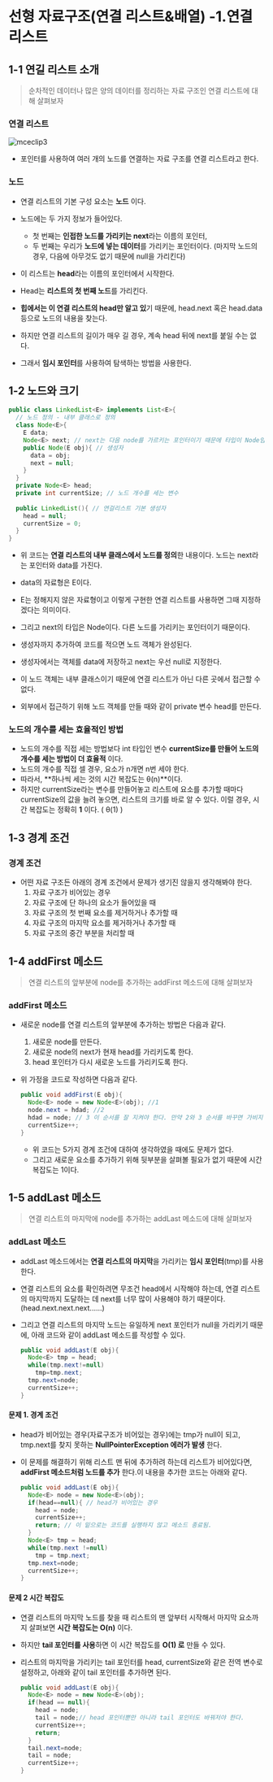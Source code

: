 # 선형 자료구조(연결 리스트&배열) -1.연결 리스트



## 1-1 연길 리스트 소개

> 순차적인 데이터나 많은 양의 데이터를 정리하는 자료 구조인 연결 리스트에 대해 살펴보자



### 연결 리스트

![mceclip3](https://user-images.githubusercontent.com/88477839/170398833-7c6915dd-25f3-4a44-a60c-3f0fd91c3e84.png)



+ 포인터를 사용하여 여러 개의 노드를 연결하는 자료 구조를 연결 리스트라고 한다.



### 노드

+ 연결 리스트의 기본 구성 요소는 **노드** 이다. 
+ 노드에는 두 가지 정보가 들어있다. 
  + 첫 번째는 **인접한 노드를 가리키는 next**라는 이름의 포인터, 
  + 두 번째는 우리가 **노드에 넣는 데이터**를 가리키는 포인터이다. (마지막 노드의 경우, 다음에 아무것도 없기 때문에 null을 가리킨다)



+ 이 리스트는 **head**라는 이름의 포인터에서 시작한다. 
+ Head는 **리스트의 첫 번째 노드**를 가리킨다.
+ **힙에서는 이 연결 리스트의 head만 알고 있**기 때문에, head.next 혹은 head.data 등으로 노드의 내용을 찾는다. 
+ 하지만 연결 리스트의 길이가 매우 길 경우, 계속 head 뒤에 next를 붙일 수는 없다. 
+ 그래서 **임시 포인터**를 사용하여 탐색하는 방법을 사용한다.



## 1-2 노드와 크기

~~~java
public class LinkedList<E> implements List<E>{
  // 노드 정의 - 내부 클래스로 정의
  class Node<E>{
    E data;
    Node<E> next; // next는 다음 node를 가르키는 포인터이기 때문에 타입이 Node임.
    public Node(E obj){ // 생성자
      data = obj;
      next = null;
    }
  }
  private Node<E> head;
  private int currentSize; // 노드 개수를 세는 변수
  
  public LinkedList(){ // 연걸리스트 기본 생성자
    head = null;
    currentSize = 0; 
  }
}
~~~

+ 위 코드는 **연결 리스트의 내부 클래스에서 노드를 정의**한 내용이다. 노드는 next라는 포인터와 data를 가진다.

+ data의 자료형은 E이다. 
+ E는 정해지지 않은 자료형이고 이렇게 구현한 연결 리스트를 사용하면 그때 지정하겠다는 의미이다. 
+ 그리고 next의 타입은 Node이다. 다른 노드를 가리키는 포인터이기 때문이다.



+ 생성자까지 추가하여 코드를 적으면 노드 객체가 완성된다. 
+ 생성자에서는 객체를 data에 저장하고 next는 우선 null로 지정한다. 
+ 이 노드 객체는 내부 클래스이기 때문에 연결 리스트가 아닌 다른 곳에서 접근할 수 없다. 
+ 외부에서 접근하기 위해 노드 객체를 만들 때와 같이 private 변수 head를 만든다.



### 노드의 개수를 세는 효율적인 방법

+ 노드의 개수를 직접 세는 방법보다 int 타입인 변수 **currentSize를 만들어 노드의 개수를 세는 방법이 더 효율적** 이다.
+ 노드의 개수를 직접 셀 경우, 요소가 n개면 n번 세야 한다. 
+ 따라서, **하나씩 세는 것의 시간 복잡도는 θ(n)**이다. 
+ 하지만 currentSize라는 변수를 만들어놓고 리스트에 요소를 추가할 때마다 currentSize의 값을 늘려 놓으면, 리스트의 크기를 바로 알 수 있다. 이럴 경우, 시간 복잡도는 정확히 **1** 이다. ( θ(1) )



## 1-3 경계 조건



### 경계 조건

+ 어떤 자료 구조든 아래의 경계 조건에서 문제가 생기진 않을지 생각해봐야 한다.
  1. 자료 구조가 비어있는 경우
  2. 자료 구조에 단 하나의 요소가 들어있을 때
  3. 자료 구조의 첫 번째 요소를 제거하거나 추가할 때
  4. 자료 구조의 마지막 요소를 제거하거나 추가할 때
  5. 자료 구조의 중간 부분을 처리할 때



## 1-4 addFirst 메소드

> 연결 리스트의 앞부분에 node를 추가하는 addFirst 메소드에 대해 살펴보자



### addFirst 메소드

+ 새로운 node를 연결 리스트의 앞부분에 추가하는 방법은 다음과 같다.
  1. 새로운 node를 만든다.
  2. 새로운 node의 next가 현재 head를 가리키도록 한다.
  3. head 포인터가 다시 새로운 노드를 가리키도록 한다.



+ 위 가정을 코드로 작성하면 다음과 같다.

  ~~~java
  public void addFirst(E obj){
    Node<E> node = new Node<E>(obj); //1
    node.next = hdad; //2
    hdad = node; // 3 이 순서를 잘 지켜야 한다. 만약 2와 3 순서를 바꾸면 가비지 컬렉션이 생겨남.
    currentSize++;
  }
  ~~~

  + 위 코드는  5가지 경계 조건에 대하여 생각하였을 때에도 문제가 없다. 
  + 그리고 새로운 요소를 추가하기 위해 뒷부분을 살펴볼 필요가 없기 때문에 시간 복잡도는 1이다.



## 1-5 addLast 메소드

> 연결 리스트의 마지막에 node를 추가하는 addLast 메소드에 대해 살펴보자



### addLast 메소드

+ addLast 메소드에서는 **연결 리스트의 마지막**을 가리키는 **임시 포인터**(tmp)를 사용한다. 

+ 연결 리스트의 요소를 확인하려면 무조건 head에서 시작해야 하는데, 연결 리스트의 마지막까지 도달하는 데 next를 너무 많이 사용해야 하기 때문이다. (head.next.next.next......)

+ 그리고 연결 리스트의 마지막 노드는 유일하게 next 포인터가 null을 가리키기 때문에, 아래 코드와 같이 addLast 메소드를 작성할 수 있다.

  ~~~java
  public void addLast(E obj){
    Node<E> tmp = head;
    while(tmp.next!=null)
      tmp=tmp.next;
    tmp.next=node;
    currentSize++;
  }
  ~~~



#### 문제 1. 경계 조건

+  head가 비어있는 경우(자료구조가 비어있는 경우)에는 tmp가 null이 되고, tmp.next를 찾지 못하는 **NullPointerException 에러가 발생** 한다. 

+ 이 문제를 해결하기 위해 리스트 맨 뒤에 추가하려 하는데 리스트가 비어있다면, **addFirst 메소드처럼 노드를 추가** 한다.이 내용을 추가한 코드는 아래와 같다.

  ~~~java
  public void addLast(E obj){
    Node<E> node = new Node<E>(obj);
    if(head==null){ // head가 비어있는 경우
      head = node;
      currentSize++;
      return; // 이 밑으로는 코드를 실행하지 않고 메소드 종료됨.
    }
    Node<E> tmp = head;
    while(tmp.next !=null)
      tmp = tmp.next;
    tmp.next=node;
    currentSize++;
  }
  ~~~



#### 문제 2 시간 복잡도

+ 연결 리스트의 마지막 노드를 찾을 때 리스트의 맨 앞부터 시작해서 마지막 요소까지 살펴보면 **시간 복잡도는  O(n)** 이다.

+ 하지만 **tail 포인터를 사용**하면 이 시간 복잡도를 **O(1) 로** 만들 수 있다. 

+ 리스트의 마지막을 가리키는 tail 포인터를 head, currentSize와 같은 전역 변수로 설정하고, 아래와 같이 tail 포인터를 추가하면 된다.

  ~~~java
  public void addLast(E obj){
    Node<E> node = new Node<E>(obj);
    if(head == null){
      head = node;
      tail = node;// head 포인터뿐만 아니라 tail 포인터도 바꿔저야 한다.
      currentSize++;
      return;
    }
    tail.next=node;
    tail = node;
    currentSize++;
  }
  ~~~

  

